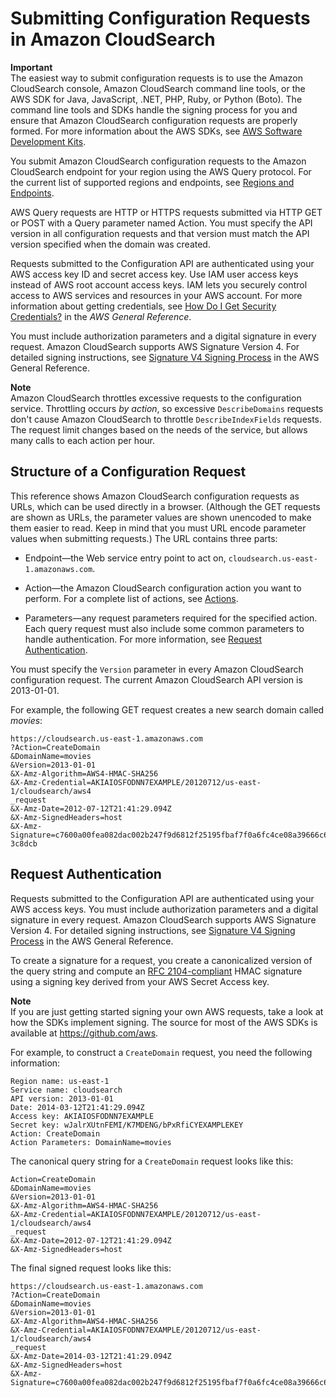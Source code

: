 # Submitting Configuration Requests in Amazon CloudSearch<a name="submitting-configuration-requests"></a>

**Important**  
The easiest way to submit configuration requests is to use the Amazon CloudSearch console, Amazon CloudSearch command line tools, or the AWS SDK for Java, JavaScript, \.NET, PHP, Ruby, or Python \(Boto\)\. The command line tools and SDKs handle the signing process for you and ensure that Amazon CloudSearch configuration requests are properly formed\. For more information about the AWS SDKs, see [AWS Software Development Kits](http://aws.amazon.com/code)\. 

 You submit Amazon CloudSearch configuration requests to the Amazon CloudSearch endpoint for your region using the AWS Query protocol\. For the current list of supported regions and endpoints, see [Regions and Endpoints](http://docs.aws.amazon.com/general/latest/gr/rande.html#cloudsearch_region)\.

 AWS Query requests are HTTP or HTTPS requests submitted via HTTP GET or POST with a Query parameter named Action\. You must specify the API version in all configuration requests and that version must match the API version specified when the domain was created\. 

Requests submitted to the Configuration API are authenticated using your AWS access key ID and secret access key\. Use IAM user access keys instead of AWS root account access keys\. IAM lets you securely control access to AWS services and resources in your AWS account\. For more information about getting credentials, see [How Do I Get Security Credentials?](http://docs.aws.amazon.com/general/latest/gr/getting-aws-sec-creds.html) in the *AWS General Reference*\. 

You must include authorization parameters and a digital signature in every request\. Amazon CloudSearch supports AWS Signature Version 4\. For detailed signing instructions, see [Signature V4 Signing Process](http://docs.aws.amazon.com/general/latest/gr/signature-version-4.html) in the AWS General Reference\.

**Note**  
Amazon CloudSearch throttles excessive requests to the configuration service\. Throttling occurs *by action*, so excessive `DescribeDomains` requests don't cause Amazon CloudSearch to throttle `DescribeIndexFields` requests\. The request limit changes based on the needs of the service, but allows many calls to each action per hour\.

## Structure of a Configuration Request<a name="submitting-configuration-requests-structure"></a>

This reference shows Amazon CloudSearch configuration requests as URLs, which can be used directly in a browser\. \(Although the GET requests are shown as URLs, the parameter values are shown unencoded to make them easier to read\. Keep in mind that you must URL encode parameter values when submitting requests\.\) The URL contains three parts:

+ Endpoint—the Web service entry point to act on, `cloudsearch.us-east-1.amazonaws.com`\. 

+ Action—the Amazon CloudSearch configuration action you want to perform\. For a complete list of actions, see [Actions](API_Operations.md)\. 

+ Parameters—any request parameters required for the specified action\. Each query request must also include some common parameters to handle authentication\. For more information, see [Request Authentication](#configuration-request-authentication)\.

You must specify the `Version` parameter in every Amazon CloudSearch configuration request\. The current Amazon CloudSearch API version is 2013\-01\-01\.

For example, the following GET request creates a new search domain called *movies*:

```
https://cloudsearch.us-east-1.amazonaws.com
?Action=CreateDomain
&DomainName=movies
&Version=2013-01-01
&X-Amz-Algorithm=AWS4-HMAC-SHA256
&X-Amz-Credential=AKIAIOSFODNN7EXAMPLE/20120712/us-east-1/cloudsearch/aws4
_request
&X-Amz-Date=2012-07-12T21:41:29.094Z
&X-Amz-SignedHeaders=host
&X-Amz-Signature=c7600a00fea082dac002b247f9d6812f25195fbaf7f0a6fc4ce08a39666c6a10
3c8dcb
```

## Request Authentication<a name="configuration-request-authentication"></a>

Requests submitted to the Configuration API are authenticated using your AWS access keys\. You must include authorization parameters and a digital signature in every request\. Amazon CloudSearch supports AWS Signature Version 4\. For detailed signing instructions, see [Signature V4 Signing Process](http://docs.aws.amazon.com/general/latest/gr/signature-version-4.html) in the AWS General Reference\.

To create a signature for a request, you create a canonicalized version of the query string and compute an [RFC 2104\-compliant](http://www.ietf.org/rfc/rfc2104.txt) HMAC signature using a signing key derived from your AWS Secret Access key\. 

**Note**  
If you are just getting started signing your own AWS requests, take a look at how the SDKs implement signing\. The source for most of the AWS SDKs is available at [https://github\.com/aws](https://github.com/aws)\.

For example, to construct a `CreateDomain` request, you need the following information:

```
Region name: us-east-1
Service name: cloudsearch
API version: 2013-01-01
Date: 2014-03-12T21:41:29.094Z
Access key: AKIAIOSFODNN7EXAMPLE
Secret key: wJalrXUtnFEMI/K7MDENG/bPxRfiCYEXAMPLEKEY
Action: CreateDomain
Action Parameters: DomainName=movies
```

The canonical query string for a `CreateDomain` request looks like this: 

```
Action=CreateDomain
&DomainName=movies
&Version=2013-01-01
&X-Amz-Algorithm=AWS4-HMAC-SHA256
&X-Amz-Credential=AKIAIOSFODNN7EXAMPLE/20120712/us-east-1/cloudsearch/aws4
_request
&X-Amz-Date=2012-07-12T21:41:29.094Z
&X-Amz-SignedHeaders=host
```

The final signed request looks like this: 

```
https://cloudsearch.us-east-1.amazonaws.com
?Action=CreateDomain
&DomainName=movies
&Version=2013-01-01
&X-Amz-Algorithm=AWS4-HMAC-SHA256
&X-Amz-Credential=AKIAIOSFODNN7EXAMPLE/20120712/us-east-1/cloudsearch/aws4
_request
&X-Amz-Date=2014-03-12T21:41:29.094Z
&X-Amz-SignedHeaders=host
&X-Amz-Signature=c7600a00fea082dac002b247f9d6812f25195fbaf7f0a6fc4ce08a39666c6a10
```
